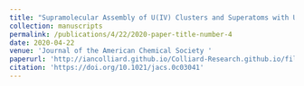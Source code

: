 ```yaml
---
title: "Supramolecular Assembly of U(IV) Clusters and Superatoms with Unconventional Countercations"
collection: manuscripts
permalink: /publications/4/22/2020-paper-title-number-4
date: 2020-04-22
venue: 'Journal of the American Chemical Society '
paperurl: 'http://iancolliard.github.io/Colliard-Research.github.io/files/paper4.pdf'
citation: 'https://doi.org/10.1021/jacs.0c03041'
---
```

